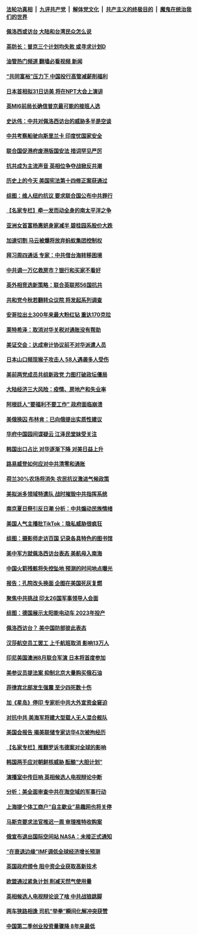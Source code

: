 ####  [法轮功真相](../../../../basic/blob/master/README.md?t=07292301) &nbsp;|&nbsp; [九评共产党](../../../../9ping.md/blob/master/README.md?t=07292301) &nbsp;|&nbsp; [解体党文化](../../../../jtdwh.md/blob/master/README.md?t=07292301)  &nbsp;|&nbsp; [共产主义的终极目的](../../../../gczydzjmd.md/blob/master/README.md?t=07292301) &nbsp;|&nbsp; [魔鬼在统治我们的世界](../../../../mgztzwmdsj.md/blob/master/README.md?t=07292301) 

#### [佩洛西或访台 大陆和台湾民众怎么说](../pages/nsc418/n13791691.md?t=07292301) 

#### [英防长：普京三个计划均失败 或寻求计划D](../pages/nsc418/n13791744.md?t=07292301) 

#### [油管热门频道 翻墙必看视频 新闻](http://45.76.130.85:81/youtube.html?07292301)

#### [“共同富裕”压力下 中国投行高管减薪削福利](../pages/nsc418/n13791622.md?t=07292301) 

#### [日本首相拟31日访美 将在NPT大会上演讲](../pages/nsc418/n13791627.md?t=07292301) 

#### [英MI6前局长确信普京最可能的接班人选](../pages/nsc418/n13791527.md?t=07292301) 

#### [史达伟：中共对佩洛西访台的威胁多半是空谈](../pages/nsc418/n13791358.md?t=07292301) 

#### [中共考察船驶向斯里兰卡 印度忧国家安全](../pages/nsc418/n13791125.md?t=07292301) 

#### [联合国促港府废港版国安法 措词罕见严厉](../pages/nsc418/n13790942.md?t=07292301) 

#### [抗共成为主流声音 英相位争夺战掀反共潮](../pages/nsc418/n13791185.md?t=07292301) 

#### [历史上的今天 美国宪法第十四修正案获通过](../pages/nsc418/n13791032.md?t=07292301) 

#### [组图：维人纽约抗议 要求联合国公布中共罪行](../pages/nsc418/n13790960.md?t=07292301) 

#### [【名家专栏】牵一发而动全身的南太平洋之争](../pages/nsc418/n13790980.md?t=07292301) 

#### [亚洲女首富杨惠妍身家减半 碧桂园系股价大跌](../pages/nsc418/n13790943.md?t=07292301) 

#### [加速切割 马云被爆将放弃蚂蚁集团控制权](../pages/nsc418/n13791088.md?t=07292301) 

#### [拜习周四通话 专家：中共借台海转移困境](../pages/nsc418/n13791016.md?t=07292301) 

#### [中共调一万亿救房市？银行和买家不看好](../pages/nsc418/n13790959.md?t=07292301) 

#### [英外相竞选新策略：联合英联邦56国抗共](../pages/nsc418/n13790871.md?t=07292301) 

#### [共和党今秋若翻转众议院 将发起系列调查](../pages/nsc418/n13790822.md?t=07292301) 

#### [安哥拉出土300年来最大粉红钻 重达170克拉](../pages/nsc418/n13790543.md?t=07292301) 

#### [莱特希泽：取消对华关税对通胀没有帮助](../pages/nsc418/n13790738.md?t=07292301) 

#### [美证交会：达成审计协议前不对华派遣人员](../pages/nsc418/n13790374.md?t=07292301) 

#### [日本山口频现猴子攻击人 58人遇袭多人受伤](../pages/nsc418/n13790455.md?t=07292301) 

#### [美前两党成员共组新政党 力图打破政坛僵局](../pages/nsc418/n13790510.md?t=07292301) 

#### [大陆经济三大风险：疫情、房地产和失业率](../pages/nsc418/n13790084.md?t=07292301) 

#### [阿根廷人“要福利不要工作” 政府面临崩溃](../pages/nsc418/n13790385.md?t=07292301) 

#### [美俄换囚 布林肯：已向俄提出实质性建议](../pages/nsc418/n13790335.md?t=07292301) 

#### [华府中国园间谍疑云 江泽民堂妹受关注](../pages/nsc418/n13790180.md?t=07292301) 

#### [韩国出口占比 对华逐渐下降 对美日益上升](../pages/nsc418/n13790270.md?t=07292301) 

#### [路易威登如何应对中共清零和通胀](../pages/nsc418/n13790276.md?t=07292301) 

#### [荷兰30%农场将消失 农民抗议激进气候政策](../pages/nsc418/n13790266.md?t=07292301) 

#### [美拟派多领域特遣队 战时摧毁中共指挥系统](../pages/nsc418/n13790295.md?t=07292301) 

#### [南京夏日祭引反日潮 分析：中共煽动民族情绪](../pages/nsc418/n13790083.md?t=07292301) 

#### [美国人气主播批TikTok：隐私威胁很疯狂](../pages/nsc418/n13790194.md?t=07292301) 

#### [组图：摄影师走访百国 记录各具特色的图书馆](../pages/nsc418/n13789990.md?t=07292301) 

#### [美中军方就佩洛西访台表态 美航母入南海](../pages/nsc418/n13790275.md?t=07292301) 

#### [中国火箭残骸将失控坠地 预测的时间地点曝光](../pages/nsc418/n13790215.md?t=07292301) 

#### [报告：孔院改头换面 企图在美国死灰复燃](../pages/nsc418/n13790218.md?t=07292301) 

#### [聚焦中共挑战 印太26国军事领导人会面](../pages/nsc418/n13790193.md?t=07292301) 

#### [组图：德国展示太阳能电动车 2023年投产](../pages/nsc418/n13790049.md?t=07292301) 

#### [佩洛西访台？ 美中国防部彼此表态](../pages/nsc418/n13790021.md?t=07292301) 

#### [汉莎航空员工罢工 上千航班取消 影响13万人](../pages/nsc418/n13790041.md?t=07292301) 

#### [印尼美国澳洲8月联合军演 日本将首度参加](../pages/nsc418/n13790018.md?t=07292301) 

#### [美参议员提法案 抑制北京大量购买俄石油](../pages/nsc418/n13789836.md?t=07292301) 

#### [菲律宾北部发生强震 至少四死数十伤](../pages/nsc418/n13789713.md?t=07292301) 

#### [加《星岛》停印 专家析中共大外宣资金窘迫](../pages/nsc418/n13789697.md?t=07292301) 

#### [对抗中共 美海军将建大型载人无人混合舰队](../pages/nsc418/n13789623.md?t=07292301) 

#### [美国会报告 揭美联储专家访华4次被拘经历](../pages/nsc418/n13789570.md?t=07292301) 

#### [【名家专栏】推翻罗诉韦德案对全球的影响](../pages/nsc418/n13789406.md?t=07292301) 

#### [韩国两手应对朝鲜核威胁 酝酿“大胆计划”](../pages/nsc418/n13789562.md?t=07292301) 

#### [演播室中传巨响 英相候选人电视辩论中断](../pages/nsc418/n13789545.md?t=07292301) 

#### [分析：美全面审查中共在海空域的军事行动](../pages/nsc418/n13789543.md?t=07292301) 

#### [上海提个体工商户“自主歇业”易趣网也将关停](../pages/nsc418/n13789378.md?t=07292301) 

#### [马斯克要求法官推迟一周 审理推特收购案](../pages/nsc418/n13789492.md?t=07292301) 

#### [俄宣布退出国际空间站 NASA：未接正式通知](../pages/nsc418/n13789503.md?t=07292301) 

#### [“在衰退边缘”IMF调低全球经济增长预测](../pages/nsc418/n13789527.md?t=07292301) 

#### [英国政府颁令 阻中资企业获取高新技术](../pages/nsc418/n13789529.md?t=07292301) 

#### [欧盟通过紧急计划 削减天然气使用量](../pages/nsc418/n13789350.md?t=07292301) 

#### [英相候选人电视辩论说了啥 中共战狼跳脚](../pages/nsc418/n13789383.md?t=07292301) 

#### [两车狭路相逢 司机“举拳”瞬间化解冲突获赞](../pages/nsc418/n13789224.md?t=07292301) 

#### [中国第二季创业投资量骤降 8年来最低](../pages/nsc418/n13789312.md?t=07292301) 

<img src='http://gfw-breaker.win/goodnews/indexes/nsc418.md' width='0px' height='0px'/>

